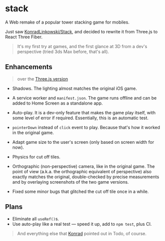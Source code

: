 # stack

A Web remake of a popular tower stacking game for mobiles.

Just saw [KonradLinkowski/Stack][threejs-version], and decided to rewrite it from Three.js to React Three Fiber.

> It's my first try at games, and the first glance at 3D from a dev's perspective (tried 3ds Max before, that's all).

## Enhancements

> over the [Three.js version][threejs-version]

- Shadows. The lighting almost matches the original iOS game.
- A service worker and `manifest.json`. The game runs offline and can be added to Home Screen as a standalone app.
- Auto-play. It is a dev-only feature that makes the game play itself, with some level of error if required. Essentially, this is an automatic test.
- `pointerDown` instead of `click` event to play. Because that's how it worked in the original game.
- Adapt game size to the user's screen (only based on screen width for now).
- Physics for cut off tiles.
- Orthographic (non-perspective) camera, like in the original game. The point of view (a.k.a. the orthographic equivalent of perspective) also exactly matches the original, double-checked by precise measurements and by overlaying screenshots of the two game versions.

- Fixed some minor bugs that glitched the cut off tile once in a while.

## Plans

- Eliminate all `useRef()`s.
- Use auto-play like a real test — speed it up, add to `npm test`, plus CI.

> And everything else that [Konrad][threejs-version-author] pointed out in Todo, of course.

[threejs-version]: https://github.com/KonradLinkowski/Stack
[threejs-version-author]: https://github.com/KonradLinkowski
